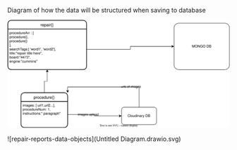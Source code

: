 Diagram of how the data will be structured when saving to database

![repair-reports-data-objects](https://raw.githubusercontent.com/jesusdoza/diagrams/53d7a981f362d25acb0c3388f563eb5d87c0fdb3/repair-reports/Untitled%20Diagram.drawio.svg)

![repair-reports-data-objects](Untitled Diagram.drawio.svg)
